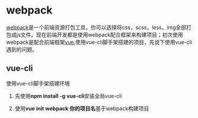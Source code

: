 # webpack #

[webpack](https://webpack.js.org)是一个前端资源打包工具，你可以选择将css，scss，less，img全部打包成js文件。现在前端开发都是使用webpack配合框架来构建项目；初次使用webpack是配合前端框架[vue](https://cn.vuejs.org),使用vue-cli脚手架搭建的项目，先说下使用vue-cli遇到的问题。

## vue-cli ##

使用vue-cli脚手架搭建环境
1. 先使用**npm install -g vue-cli**安装全局vue-cli

2. 使用**vue init webpack 你的项目名**基于webpack构建项目

